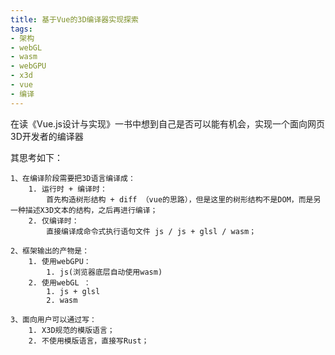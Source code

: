 ```yaml
---
title: 基于Vue的3D编译器实现探索
tags:
- 架构
- webGL
- wasm
- webGPU
- x3d
- vue
- 编译
---
```


在读《Vue.js设计与实现》一书中想到自己是否可以能有机会，实现一个面向网页3D开发者的编译器

其思考如下：

    1、在编译阶段需要把3D语言编译成：
        1. 运行时 + 编译时：
            首先构造树形结构 + diff （vue的思路），但是这里的树形结构不是DOM，而是另一种描述X3D文本的结构，之后再进行编译；
        2. 仅编译时：
            直接编译成命令式执行语句文件 js / js + glsl / wasm；
    
    2、框架输出的产物是：
        1. 使用webGPU：
            1. js(浏览器底层自动使用wasm)
        2. 使用webGL ：
            1. js + glsl
            2. wasm

    3、面向用户可以通过写：
        1. X3D规范的模版语言；
        2. 不使用模版语言，直接写Rust；
